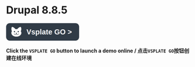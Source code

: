 # Drupal 8.8.5

<a href="https://www.vsplate.com/?docker-compose=https://github.com/vsplate/dcenvs/drupal/8.8.5"><img alt="VSPLATE GO" src="https://raw.githubusercontent.com/vsplate/images/master/vsgo_btn.png" width="200px"></a>

**Click the `VSPLATE GO` button to launch a demo online / 点击`VSPLATE GO`按钮创建在线环境**